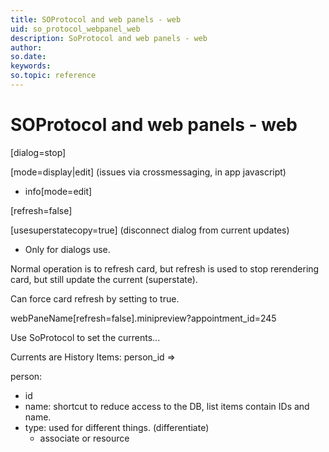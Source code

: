 ```yaml
---
title: SOProtocol and web panels - web
uid: so_protocol_webpanel_web
description: SoProtocol and web panels - web
author:
so.date:
keywords:
so.topic: reference
---
```


# SOProtocol and web panels - web

<!-- TODO rewrite -->

[dialog=stop]

[mode=display|edit] (issues via crossmessaging, in app javascript)

* info[mode=edit]

[refresh=false]

[usesuperstatecopy=true] (disconnect dialog from current updates)

* Only for dialogs use.

Normal operation is to refresh card, but refresh is used to stop
rerendering card, but still update the current (superstate).

Can force card refresh by setting to true.

webPaneName[refresh=false].minipreview?appointment_id=245

Use SoProtocol to set the currents...

Currents are History Items:
person_id =>

person:

* id
* name: shortcut to reduce access to the DB, list items contain IDs and name.
* type: used for different things. (differentiate)
  * associate or resource

<!-- Explain how to use soprotocol elements/parameters to pre-set fields in new entities, i.e.
soprotocol:document?contact_id=395678&person_id=1198581&document_id=0&task_idx=123 -->

<!-- Referenced links -->

